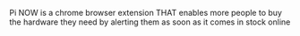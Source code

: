 Pi NOW is a chrome browser extension 
THAT enables more people to buy the hardware they need by alerting them as soon as it comes in stock online
